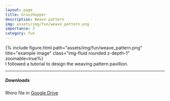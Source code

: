 ```yaml
---
layout: page
title: Grasshopper
description: Weave pattern
img: assets/img/fun/weave_pattern.png
importance: 3
category: fun
---
```


<div class="row">
    <div class="col-sm mt-3 mt-md-0">
        {% include figure.html path="assets/img/fun/weave_pattern.png" title="example image" class="img-fluid rounded z-depth-1" zoomable=true%}
    </div>
</div>
<div class="caption">
    I followed a tutorial to design the weaving pattern pavillion.
</div>

------
##### **Downloads**
Rhino file in [Google Drive](https://drive.google.com/file/d/1i5IrIUac3fGejbT-pjpQRyDz8tUcs3HZ/view?usp=sharing)